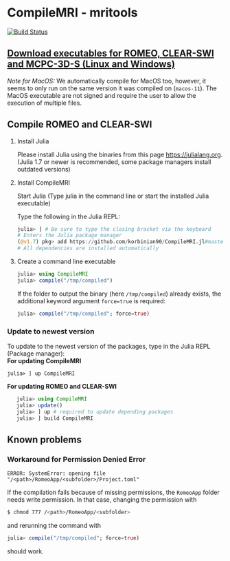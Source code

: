 # CompileMRI - mritools

[![Build Status](https://github.com/korbinian90/CompileMRI.jl/workflows/CI/badge.svg)](https://github.com/korbinian90/CompileMRI.jl/actions)


## [Download executables for ROMEO, CLEAR-SWI and MCPC-3D-S (Linux and Windows)](https://github.com/korbinian90/CompileMRI.jl/releases)
*Note for MacOS:* We automatically compile for MacOS too, however, it seems to only run on the same version it was compiled on (`macos-11`). The MacOS executable are not signed and require the user to allow the execution of multiple files.

## Compile ROMEO and CLEAR-SWI

1. Install Julia

   Please install Julia using the binaries from this page https://julialang.org. (Julia 1.7 or newer is recommended, some package managers install outdated versions)

2. Install CompileMRI

   Start Julia (Type julia in the command line or start the installed Julia executable)

   Type the following in the Julia REPL:
   ```julia
   julia> ] # Be sure to type the closing bracket via the keyboard
   # Enters the Julia package manager
   (@v1.7) pkg> add https://github.com/korbinian90/CompileMRI.jl#master
   # All dependencies are installed automatically
   ```

3. Create a command line executable

   ```julia
   julia> using CompileMRI
   julia> compile("/tmp/compiled")
   ```
   If the folder to output the binary (here `/tmp/compiled`) already exists, the additional keyword argument `force=true` is required:
   ```julia
   julia> compile("/tmp/compiled"; force=true)
   ```
   
### Update to newest version
To update to the newest version of the packages, type in the Julia REPL (Package manager):  
**For updating CompileMRI**
```
julia> ] up CompileMRI
```
**For updating ROMEO and CLEAR-SWI**
```julia
   julia> using CompileMRI
   julia> update()
   julia> ] up # required to update depending packages
   julia> ] build CompileMRI
```

## Known problems
### Workaround for Permission Denied Error
``` 
ERROR: SystemError: opening file "/<path>/RomeoApp/<subfolder>/Project.toml"
``` 
If the compilation fails because of missing permissions, the `RomeoApp` folder needs write permission. In that case, changing the permission with
```bash
$ chmod 777 /<path>/RomeoApp/<subfolder>
```
and rerunning the command with
```julia
julia> compile("/tmp/compiled"; force=true)
```
should work.
